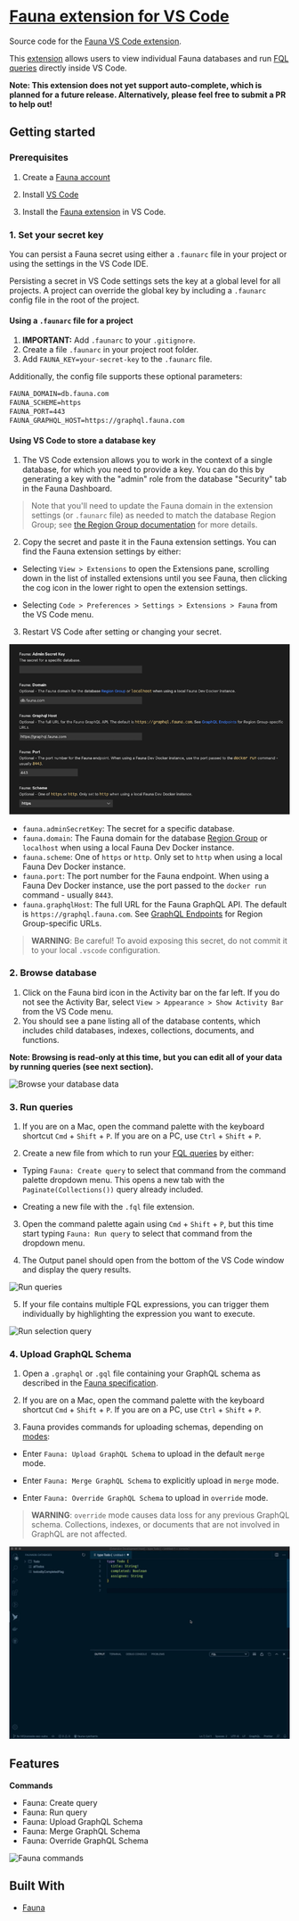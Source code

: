 # [Fauna extension for VS Code](https://marketplace.visualstudio.com/items?itemName=fauna.fauna)

Source code for the [Fauna VS Code extension](https://marketplace.visualstudio.com/items?itemName=fauna.fauna).

This [extension](https://marketplace.visualstudio.com/items?itemName=fauna.fauna) allows users to view individual Fauna databases and run [FQL queries](https://docs.fauna.com/fauna/current/api/fql/) directly inside VS Code.

**Note: This extension does not yet support auto-complete, which is planned for a future release. Alternatively, please feel free to submit a PR to help out!**

## Getting started

### Prerequisites

1. Create a [Fauna account](https://dashboard.fauna.com/accounts/register)

2. Install [VS Code](https://code.visualstudio.com/Download)

3. Install the [Fauna extension](https://marketplace.visualstudio.com/items?itemName=fauna.fauna) in VS Code.

### 1. Set your secret key

You can persist a Fauna secret using either a `.faunarc` file in your project or using the settings in the VS Code IDE.

Persisting a secret in VS Code settings sets the key at a global level for all projects. A project can override the global key by including a `.faunarc` config file in the root of the project.

#### Using a `.faunarc` file for a project

1. **IMPORTANT:** Add `.faunarc` to your `.gitignore`.
2. Create a file `.faunarc` in your project root folder.
3. Add `FAUNA_KEY=your-secret-key` to the `.faunarc` file.

Additionally, the config file supports these optional parameters:

```
FAUNA_DOMAIN=db.fauna.com
FAUNA_SCHEME=https
FAUNA_PORT=443
FAUNA_GRAPHQL_HOST=https://graphql.fauna.com
```

#### Using VS Code to store a database key

1. The VS Code extension allows you to work in the context of a single database, for which you need to provide a key. You can do this by generating a key with the "admin" role from the database "Security" tab in the Fauna Dashboard.

> Note that you'll need to update the Fauna domain in the extension settings (or `.faunarc` file) as needed to match the database Region Group; see [the Region Group documentation](https://docs.fauna.com/fauna/current/learn/understanding/region_groups#how-to-use-region-groups) for more details.

2. Copy the secret and paste it in the Fauna extension settings. You can find the Fauna extension settings by either:

- Selecting `View > Extensions` to open the Extensions pane, scrolling down in the list of installed extensions until you see Fauna, then clicking the cog icon in the lower right to open the extension settings.

- Selecting `Code > Preferences > Settings > Extensions > Fauna` from the VS Code menu.

3. Restart VS Code after setting or changing your secret.

![Extension settings](media/extension-settings.png)

- `fauna.adminSecretKey`: The secret for a specific database.
- `fauna.domain`: The Fauna domain for the database [Region Group](https://docs.fauna.com/fauna/current/learn/understanding/region_groups#how-to-use-region-groups) or `localhost` when using a local Fauna Dev Docker instance.
- `fauna.scheme`: One of `https` or `http`. Only set to `http` when using a local Fauna Dev Docker instance.
- `fauna.port`: The port number for the Fauna endpoint. When using a Fauna Dev Docker instance, use the port passed to the `docker run` command - usually `8443`.
- `fauna.graphqlHost`: The full URL for the Fauna GraphQL API. The default is `https://graphql.fauna.com`. See [GraphQL Endpoints](https://docs.fauna.com/fauna/current/api/graphql/endpoints) for Region Group-specific URLs.

> **WARNING**: Be careful! To avoid exposing this secret, do not commit it to your local `.vscode` configuration.

### 2. Browse database

1. Click on the Fauna bird icon in the Activity bar on the far left. If you do not see the Activity Bar, select `View > Appearance > Show Activity Bar` from the VS Code menu.
2. You should see a pane listing all of the database contents, which includes child databases, indexes, collections, documents, and functions.

**Note: Browsing is read-only at this time, but you can edit all of your data by running queries (see next section).**

![Browse your database data](media/browse-feature.png)

### 3. Run queries

1. If you are on a Mac, open the command palette with the keyboard shortcut `Cmd` + `Shift` + `P`. If you are on a PC, use `Ctrl` + `Shift` + `P`.

2. Create a new file from which to run your [FQL queries](https://docs.fauna.com/fauna/current/api/fql/) by either:

- Typing `Fauna: Create query` to select that command from the command palette dropdown menu. This opens a new tab with the `Paginate(Collections())` query already included.

- Creating a new file with the `.fql` file extension.

3. Open the command palette again using `Cmd` + `Shift` + `P`, but this time start typing `Fauna: Run query` to select that command from the dropdown menu.

4. The Output panel should open from the bottom of the VS Code window and display the query results.

![Run queries](media/query-feature.gif)

5. If your file contains multiple FQL expressions, you can trigger them individually by highlighting the expression you want to execute.

![Run selection query](media/selection-query.gif)

### 4. Upload GraphQL Schema

1. Open a `.graphql` or `.gql` file containing your GraphQL schema as described in the [Fauna specification](https://docs.fauna.com/fauna/current/api/graphql).

2. If you are on a Mac, open the command palette with the keyboard shortcut `Cmd` + `Shift` + `P`. If you are on a PC, use `Ctrl` + `Shift` + `P`.

3. Fauna provides commands for uploading schemas, depending on [modes](https://docs.fauna.com/fauna/current/api/graphql/endpoints#modes):

- Enter `Fauna: Upload GraphQL Schema` to upload in the default `merge` mode.

- Enter `Fauna: Merge GraphQL Schema` to explicitly upload in `merge` mode.

- Enter `Fauna: Override GraphQL Schema` to upload in `override` mode.

> **WARNING**: `override` mode causes data loss for any previous GraphQL schema. Collections, indexes, or documents that are not involved in GraphQL are not affected.

![Upload GraphQL schema](media/upload-schema-cmd.gif)

## Features

**Commands**

- Fauna: Create query
- Fauna: Run query
- Fauna: Upload GraphQL Schema
- Fauna: Merge GraphQL Schema
- Fauna: Override GraphQL Schema

![Fauna commands](media/fauna-commands.png)

## Built With

- [Fauna](https://fauna.com/)
